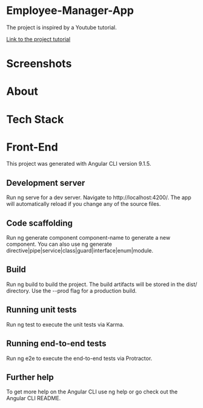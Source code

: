 # Employee-Manager-App

The project is inspired by a Youtube tutorial.

[Link to the project tutorial](https://www.youtube.com/watch?v=Gx4iBLKLVHk&t=18s)

# Screenshots

# About 

# Tech Stack

# Front-End
This project was generated with Angular CLI version 9.1.5.

## Development server

Run ng serve for a dev server. Navigate to http://localhost:4200/. The app will automatically reload if you change any of the source files.


## Code scaffolding
Run ng generate component component-name to generate a new component. You can also use ng generate directive|pipe|service|class|guard|interface|enum|module.

## Build
Run ng build to build the project. The build artifacts will be stored in the dist/ directory. Use the --prod flag for a production build.

## Running unit tests
Run ng test to execute the unit tests via Karma.

## Running end-to-end tests
Run ng e2e to execute the end-to-end tests via Protractor.

## Further help
To get more help on the Angular CLI use ng help or go check out the Angular CLI README.
